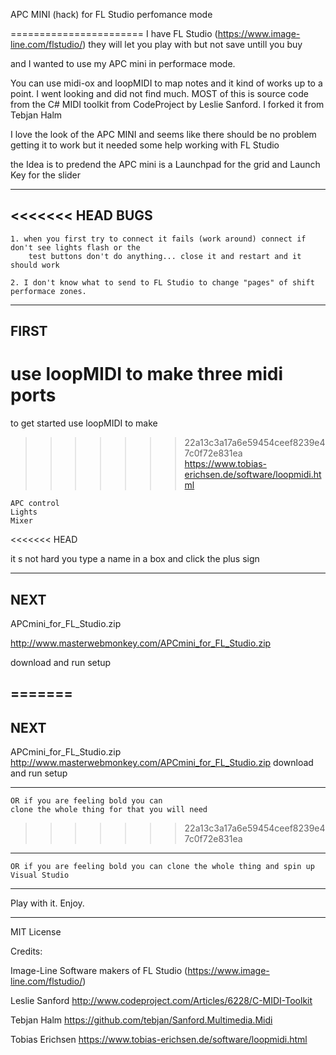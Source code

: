 APC MINI (hack) for FL Studio perfomance mode 

=======================
I have FL Studio (https://www.image-line.com/flstudio/) 
they will let you play with but not save untill you buy

and I wanted to use my APC mini in performace mode.

You can use midi-ox and loopMIDI to map notes and it kind of works up to a point.
I went looking and did not find much.  MOST of this is source code from the C# MIDI toolkit from 
CodeProject by Leslie Sanford.  I forked it from Tebjan Halm  


I love the look of the APC MINI and seems like there should be no problem getting it to work 
but it needed some help working with FL Studio

the Idea is to predend the APC mini is a Launchpad for the grid and 
Launch Key for the slider

--------------------------------------------------------------------------------------------------------
<<<<<<< HEAD
BUGS 
--------------------------------------------------------------------------------------------------------
    1. when you first try to connect it fails (work around) connect if don't see lights flash or the 
        test buttons don't do anything... close it and restart and it should work

    2. I don't know what to send to FL Studio to change "pages" of shift performace zones.


--------------------------------------------------------------------------------------------------------
FIRST
--------------------------------------------------------------------------------------------------------

 use loopMIDI to make three midi ports 
=======
 to get started use loopMIDI to make 
>>>>>>> 22a13c3a17a6e59454ceef8239e47c0f72e831ea
 https://www.tobias-erichsen.de/software/loopmidi.html

    APC control
    Lights
    Mixer
<<<<<<< HEAD

it s not hard you type a name in a box and click the plus sign


--------------------------------------------------------------------------------------------------------
NEXT
--------------------------------------------------------------------------------------------------------
 APCmini_for_FL_Studio.zip

 http://www.masterwebmonkey.com/APCmini_for_FL_Studio.zip

 download and run setup

=======
--------------------------------------------------------------------------------------------------------
NEXT
--------------------------------------------------------------------------------------------------------
 APCmini_for_FL_Studio.zip
 http://www.masterwebmonkey.com/APCmini_for_FL_Studio.zip
 download and run setup

--------------------------------------------------------------------------------------------------------
    OR if you are feeling bold you can
    clone the whole thing for that you will need
>>>>>>> 22a13c3a17a6e59454ceef8239e47c0f72e831ea
--------------------------------------------------------------------------------------------------------
    OR if you are feeling bold you can clone the whole thing and spin up Visual Studio
--------------------------------------------------------------------------------------------------------

Play with it. Enjoy.

---------------------------------------------------------------------------------------------------------
MIT License

Credits:

Image-Line Software makers of FL Studio
(https://www.image-line.com/flstudio/) 

Leslie Sanford
http://www.codeproject.com/Articles/6228/C-MIDI-Toolkit

Tebjan Halm
https://github.com/tebjan/Sanford.Multimedia.Midi

Tobias Erichsen
https://www.tobias-erichsen.de/software/loopmidi.html
